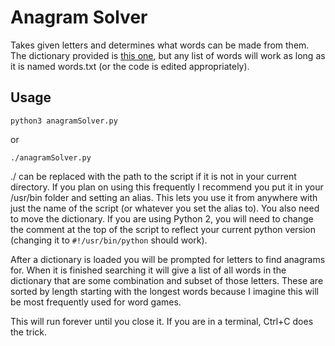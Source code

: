 # Anagram Solver
Takes given letters and determines what words can be made from them.
The dictionary provided is [this one](https://raw.githubusercontent.com/dwyl/english-words/master/words_alpha.txt), but any list of words will work as long as it is named words.txt (or the code is edited appropriately). 

## Usage
```
python3 anagramSolver.py
```
or
```
./anagramSolver.py
```
./ can be replaced with the path to the script if it is not in your current directory.
If you plan on using this frequently I recommend you put it in your /usr/bin folder and setting an alias.  This lets you use it from anywhere with just the name of the script (or whatever you set the alias to).  You also need to move the dictionary.
If you are using Python 2, you will need to change the comment at the top of the script to reflect your current python version (changing it to ```#!/usr/bin/python``` should work).

After a dictionary is loaded you will be prompted for letters to find anagrams for.  When it is finished searching it will give a list of all words in the dictionary that are some combination and subset of those letters.  These are sorted by length starting with the longest words because I imagine this will be most frequently used for word games.

This will run forever until you close it.  If you are in a terminal, Ctrl+C does the trick.
